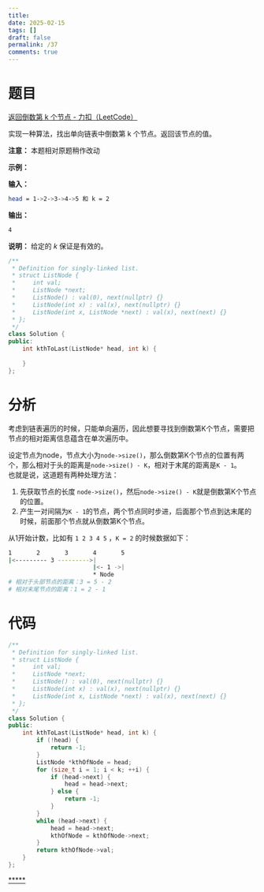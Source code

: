 ```yaml
---
title: 
date: 2025-02-15
tags: []
draft: false
permalink: /37
comments: true
---
```

# 题目

[返回倒数第 k 个节点 - 力扣（LeetCode）](https://leetcode.cn/problems/kth-node-from-end-of-list-lcci/)


实现一种算法，找出单向链表中倒数第 k 个节点。返回该节点的值。  

**注意：** 本题相对原题稍作改动  

**示例：**  

**输入：**  
```bash
head = 1->2->3->4->5 和 k = 2  
```
**输出：** 
```bash
4  
```

**说明：** 给定的 _k_ 保证是有效的。  

```cpp
/**
 * Definition for singly-linked list.
 * struct ListNode {
 *     int val;
 *     ListNode *next;
 *     ListNode() : val(0), next(nullptr) {}
 *     ListNode(int x) : val(x), next(nullptr) {}
 *     ListNode(int x, ListNode *next) : val(x), next(next) {}
 * };
 */
class Solution {
public:
    int kthToLast(ListNode* head, int k) {
        
    }
};
```


# 分析

考虑到链表遍历的时候，只能单向遍历，因此想要寻找到倒数第K个节点，需要把节点的相对距离信息蕴含在单次遍历中。  

设定节点为node，节点大小为`node->size()`，那么倒数第K个节点的位置有两个，那么相对于头的距离是`node->size() - K`，相对于末尾的距离是`K - 1`。  
也就是说，这道题有两种处理方法：  

1. 先获取节点的长度 `node->size()`，然后`node->size() - K`就是倒数第K个节点的位置。
2. 产生一对间隔为`K - 1`的节点，两个节点同时步进，后面那个节点到达末尾的时候，前面那个节点就从倒数第K个节点。 

从1开始计数，比如有 `1 2 3 4 5` ，`K = 2` 的时候数据如下：  
```bash
1       2       3       4       5
|<--------- 3 --------->|
                        |<- 1 ->|
                        * Node
# 相对于头部节点的距离：3 = 5 - 2
# 相对末尾节点的距离：1 = 2 - 1
```

# 代码

```cpp
/**
 * Definition for singly-linked list.
 * struct ListNode {
 *     int val;
 *     ListNode *next;
 *     ListNode() : val(0), next(nullptr) {}
 *     ListNode(int x) : val(x), next(nullptr) {}
 *     ListNode(int x, ListNode *next) : val(x), next(next) {}
 * };
 */
class Solution {
public:
    int kthToLast(ListNode* head, int k) {
	    if (!head) {
            return -1;
	    }
	    ListNode *kthOfNode = head;
        for (size_t i = 1; i < k; ++i) {
            if (head->next) {
                head = head->next;
            } else {
                return -1;
            }
        }
        while (head->next) {
            head = head->next;
            kthOfNode = kthOfNode->next;
        }
        return kthOfNode->val;
    }
};
```


[*****](WB/Develop/CPP%20BEA/14%20算法与数据结构/2%20链表/2%20链表.md)  
